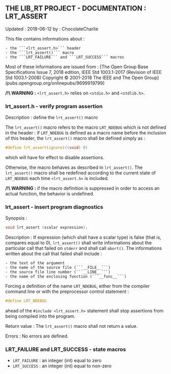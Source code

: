 ## THE LIB_RT PROJECT - DOCUMENTATION : LRT_ASSERT
Updated : 2018-06-12 by : ChocolateCharlie

This file contains informations about :

	- the ```<lrt_assert.h>``` header
	- the ```lrt_assert()``` macro
	- the ```LRT_FAILURE``` and ```LRT_SUCCESS``` macros

Most of these informations are issued from :
[The Open Group Base Specifications Issue 7, 2018 edition,
IEEE Std 1003.1-2017 (Revision of IEEE Std 1003.1-2008)
Copyright © 2001-2018 The IEEE and The Open Group]
(pubs.opengroup.org/onlinepubs/9699919799)

**/!\\ WARNING :** ```<lrt_assert.h>``` relies on ```<stdio.h>``` and
```<stdlib.h>```.

### lrt_assert.h - verify program assertion

Description : define the ```lrt_assert()``` macro

The ```lrt_assert()``` macro refers to the macro ```LRT_NDEBUG``` which is not
defined in the header : if ```LRT_NDEBUG``` is defined as a macro name before
the inclusion of this header, the ```lrt_assert()``` macro shall be defined
simply as :
```C
#define lrt_assert(ignore)((void) 0)
```
which will have for effect to disable assertions.

Otherwise, the macro behaves as described in ```lrt_assert()```.
The ```lrt_assert()``` macro shall be redefined according to the current state
of ```LRT_NDEBUG``` each time ```<lrt_assert.h>``` is included.

**/!\\ WARNING :** if the macro definition is suppressed in order to access an
actual function, the behavior is undefined.

### lrt_assert - insert program diagnostics

Synopsis :
```C
void lrt_assert (scalar expression);
```

Description :
If expression (which shall have a scalar type) is false (that is, compares
equal to 0), ```lrt_assert()``` shall write informations about the particular
call that failed on ```stderr``` and shall call ```abort()```.
The informations written about the call that failed shall include :

	- the text of the argument
	- the name of the source file (```__FILE__```)
	- the source file line number (```__LINE__```)
	- the name of the enclosing function (```__func__```)

Forcing a definition of the name ```LRT_NDEBUG```, either from the compiler
command line or with the preprocessor control statement :
```C
#define LRT_NDEBUG
```
ahead of the ```#include <lrt_assert.h>``` statement shall stop assertions
from being compiled into the program.

Return value : The ```lrt_assert()``` macro shall not return a value.

Errors : No errors are defined.

### LRT_FAILURE and LRT_SUCCESS - state macros

- ```LRT_FAILURE``` : an integer (int) equal to zero
- ```LRT_SUCCESS``` : an integer (int) equal to non-zero

